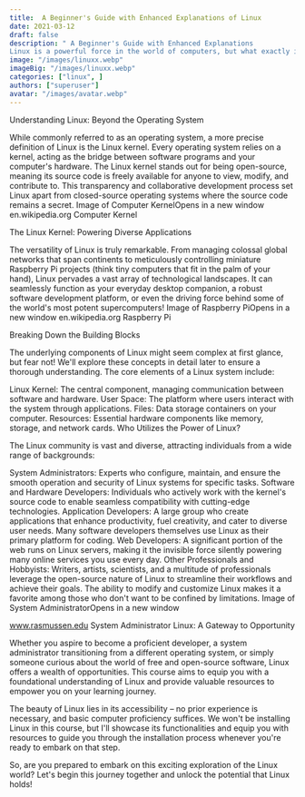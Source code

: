 ```yaml
---
title:  A Beginner's Guide with Enhanced Explanations of Linux
date: 2021-03-12
draft: false
description: " A Beginner's Guide with Enhanced Explanations
Linux is a powerful force in the world of computers, but what exactly is it? This comprehensive guide delves into the core concepts of Linux, its functionalities, and the vast array of applications it supports."
image: "/images/linuxx.webp"
imageBig: "/images/linuxx.webp"
categories: ["linux", ]
authors: ["superuser"]
avatar: "/images/avatar.webp"
---
```



Understanding Linux: Beyond the Operating System

While commonly referred to as an operating system, a more precise definition of Linux is the Linux kernel. Every operating system relies on a kernel, acting as the bridge between software programs and your computer's hardware. The Linux kernel stands out for being open-source, meaning its source code is freely available for anyone to view, modify, and contribute to. This transparency and collaborative development process set Linux apart from closed-source operating systems where the source code remains a secret.
Image of Computer KernelOpens in a new window
en.wikipedia.org
Computer Kernel

The Linux Kernel: Powering Diverse Applications

The versatility of Linux is truly remarkable. From managing colossal global networks that span continents to meticulously controlling miniature Raspberry Pi projects (think tiny computers that fit in the palm of your hand), Linux pervades a vast array of technological landscapes.  It can seamlessly function as your everyday desktop companion, a robust software development platform, or even the driving force behind some of the world's most potent supercomputers!
Image of Raspberry PiOpens in a new window
en.wikipedia.org
Raspberry Pi

Breaking Down the Building Blocks

The underlying components of Linux might seem complex at first glance, but fear not! We'll explore these concepts in detail later to ensure a thorough understanding. The core elements of a Linux system include:

Linux Kernel: The central component, managing communication between software and hardware.
User Space: The platform where users interact with the system through applications.
Files: Data storage containers on your computer.
Resources: Essential hardware components like memory, storage, and network cards.
Who Utilizes the Power of Linux?

The Linux community is vast and diverse, attracting individuals from a wide range of backgrounds:

System Administrators: Experts who configure, maintain, and ensure the smooth operation and security of Linux systems for specific tasks.
Software and Hardware Developers: Individuals who actively work with the kernel's source code to enable seamless compatibility with cutting-edge technologies.
Application Developers: A large group who create applications that enhance productivity, fuel creativity, and cater to diverse user needs. Many software developers themselves use Linux as their primary platform for coding.
Web Developers: A significant portion of the web runs on Linux servers, making it the invisible force silently powering many online services you use every day.
Other Professionals and Hobbyists: Writers, artists, scientists, and a multitude of professionals leverage the open-source nature of Linux to streamline their workflows and achieve their goals. The ability to modify and customize Linux makes it a favorite among those who don't want to be confined by limitations.
Image of System AdministratorOpens in a new window

www.rasmussen.edu
System Administrator
Linux: A Gateway to Opportunity

Whether you aspire to become a proficient developer, a system administrator transitioning from a different operating system, or simply someone curious about the world of free and open-source software, Linux offers a wealth of opportunities. This course aims to equip you with a foundational understanding of Linux and provide valuable resources to empower you on your learning journey.

The beauty of Linux lies in its accessibility –  no prior experience is necessary, and basic computer proficiency suffices.  We won't be installing Linux in this course, but I'll showcase its functionalities and equip you with resources to guide you through the installation process whenever you're ready to embark on that step.

So, are you prepared to embark on this exciting exploration of the Linux world? Let's begin this journey together and unlock the potential that Linux holds!